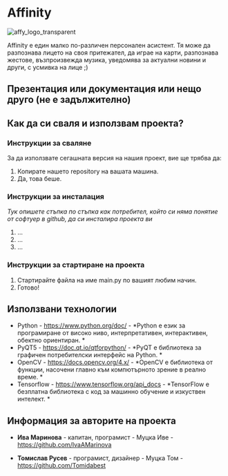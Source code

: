 # Affinity

![affy_logo_transparent](https://user-images.githubusercontent.com/81924785/162590131-36f73664-381f-4af3-9f5a-6c62ea435412.png)

Affinity е един малко по-различен персонален асистент. Тя може да разпознава лицето на своя притежател, да играе на карти, разпознава жестове, възпроизвежда музика, уведомява за актуални новини и други, с усмивка на лице ;)

## Презентация или документация или нещо друго (не е задължително)


## Как да си сваля и използвам проекта? 

### Инструкции за сваляне
За да използвате сегашната версия на нашия проект, вие ще трябва да:

1) Копирате нашето repository на вашата машина.
2) Да, това беше.

### Инструкции за инсталация
*Тук опишете стъпка по стъпка как потребител, който си няма понятие от софтуер в github, да си инсталира проекта ви*

1) ...
2) ...
3) ...


### Инструкции за стартиране на проекта

1) Стартирайте файла на име main.py по вашият любим начин.
2) Готово!


## Използвани технологии

* Python - https://www.python.org/doc/ - *Python е език за програмиране от високо ниво, интерпретативен, интерактивен, обектно ориентиран. *
* PyQT5 - https://doc.qt.io/qtforpython/ - *PyQT е библиотека за графичен потребителски интерфейс на Python. *
* OpenCV - https://docs.opencv.org/4.x/ - *OpenCV е библиотека от функции, насочени главно към компютърното зрение в реално време. *
* Tensorflow - https://www.tensorflow.org/api_docs - *TensorFlow е безплатна библиотека с код за машинно обучение и изкуствен интелект. *


## Информация за авторите на проекта
* **Ива Маринова** - капитан, програмист - Муцка Иве - https://github.com/IvaAMarinova 

* **Томислав Русев** - програмист, дизайнер - Муцка Том - 
https://github.com/Tomidabest
